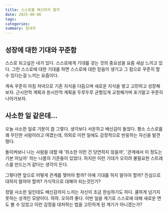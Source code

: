 ```yaml
---
title: 스스로를 배신하지 말자
date: 2025-08-06
tags: 
categories: 
summary: 힘내자
---
```

## 성장에 대한 기대와 꾸준함
스스로 되고싶은 내가 있다. 스스로에게 기대를 갖는 것의 중요성을 요즘 새삼 느끼고 있다. 그런 스스로에 대한 기대를 하면 스스로에 대한 믿음이 생기고 그 힘으로 꾸준히 할 수 있다는걸 느끼는 요즘이다. 

계속 꾸준히 아침 저녁으로 기존 지식을 다듬으며 새로운 지식을 쌓고 고민하고 성장해보자. 근시안적 계획과 원시안적 계획을 두루두루 균형있게 교정해가며 포기말고 꾸준히 나아가보자.

## 사소한 일 같은데...
오늘 사소한 일로 기분이 참 그렇다. 생각보다 서운하고 배신감이 들었다. 평소 스스로를 꽤 무던한 사람이라고 여겼는데, 의외로 이런 일에도 감정적으로 반응하는 자신을 발견했다.

돌이켜보니 나는 사람을 대할 때 '최소한 이런 건 당연하지 않을까', '관계에서 이 정도는 기본 아닐까' 하는 나름의 기준들이 있었다. 하지만 이런 기대가 오히려 불필요한 스트레스를 만드는거 같다는 생각이 든다.

그렇다면 앞으로 어떻게 관계를 맺어야 할까? 아예 기대를 하지 말아야 할까? 진심으로 대하지 말아야 할까? 가식적으로 대해야 되는것인가? 

정말 사소한 일인데도 배신감까지 느끼는 자신이 조금 한심하기도 하다. 쿨하게 넘기지 못하는 성격인 모양이다. 하하. 오히려 좋다. 이번 일을 계기로 스스로에 대해 새로운 면도 볼 수 있었고 이런 감정을 대처하는 법을 고민하게 된 계기가 아니겠는가?
